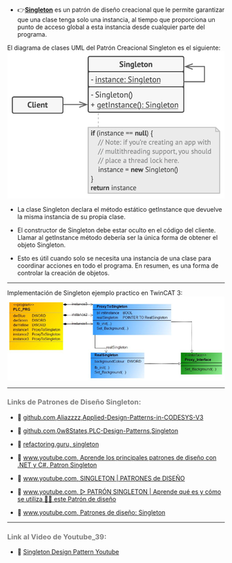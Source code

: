 - 👉[**Singleton**](https://refactoring.guru/design-patterns/singleton) es un patrón de diseño creacional que le permite garantizar que una clase tenga solo una instancia, al tiempo que proporciona un punto de acceso global a esta instancia desde cualquier parte del programa.

El diagrama de clases UML del Patrón Creacional Singleton es el siguiente:
![Design_Pattern__Creational_Singleton](../../imagenes/Design_Pattern_Creational_Singleton.png)

- La clase Singleton declara el método estático getInstance que devuelve la misma instancia de su propia clase.

- El constructor de Singleton debe estar oculto en el código del cliente. Llamar al getInstance método debería ser la única forma de obtener el objeto Singleton.

- Esto es útil cuando solo se necesita una instancia de una clase para coordinar acciones en todo el programa. En resumen, es una forma de controlar la creación de objetos.
***
Implementación de Singleton ejemplo practico en TwinCAT 3:
![Design_Pattern__Creational_Singleton1](../../imagenes/Design_Pattern__Creational_Singleton1.JPG)
***
### <span style="color:grey">Links de Patrones de Diseño Singleton:</span>
- 🔗 [github.com,Aliazzzz,Applied-Design-Patterns-in-CODESYS-V3](https://github.com/Aliazzzz/Applied-Design-Patterns-in-CODESYS-V3)

- 🔗 [github.com,0w8States,PLC-Design-Patterns,Singleton](https://github.com/0w8States/PLC-Design-Patterns/tree/master/Creational_Patterns/Singleton)

- 🔗 [refactoring.guru, singleton](https://refactoring.guru/design-patterns/singleton)

- 🔗 [www.youtube.com, Aprende los principales patrones de diseño con .NET y C#. Patron Singleton](https://www.youtube.com/watch?v=n5CuGw0IvXo&t=47s)

- 🔗 [www.youtube.com, SINGLETON | PATRONES de DISEÑO](https://www.youtube.com/watch?v=GGq6s7xhHzY)

- 🔗 [www.youtube.com, ▷ PATRÓN SINGLETON | Aprende qué es y cómo se utiliza 👨‍💻 este Patrón de diseño](https://www.youtube.com/watch?v=Z7Z-PJEIEsc)

- 🔗 [www.youtube.com, Patrones de diseño: Singleton](https://www.youtube.com/watch?v=cNoxcc0ca4I)
***
### <span style="color:grey">Link al Video de Youtube_39:</span>
- 🔗 [Singleton Design Pattern Youtube](https://youtu.be/Y0SI90RvwPc)